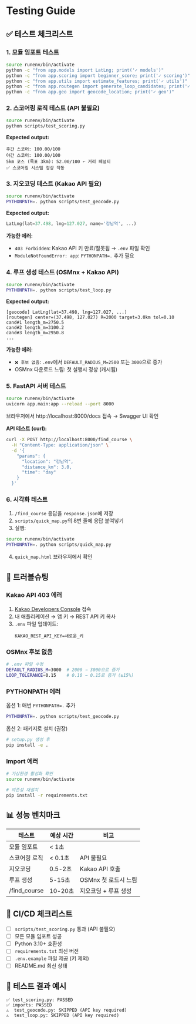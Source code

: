 # Testing Guide

## ✅ 테스트 체크리스트

### 1. 모듈 임포트 테스트
```bash
source runenv/bin/activate
python -c "from app.models import LatLng; print('✓ models')"
python -c "from app.scoring import beginner_score; print('✓ scoring')"
python -c "from app.utils import estimate_features; print('✓ utils')"
python -c "from app.routegen import generate_loop_candidates; print('✓ routegen')"
python -c "from app.geo import geocode_location; print('✓ geo')"
```

### 2. 스코어링 로직 테스트 (API 불필요)
```bash
source runenv/bin/activate
python scripts/test_scoring.py
```

**Expected output:**
```
주간 스코어: 100.00/100
야간 스코어: 100.00/100
5km 코스 (목표 3km): 52.00/100 ← 거리 페널티
✅ 스코어링 시스템 정상 작동
```

### 3. 지오코딩 테스트 (Kakao API 필요)
```bash
source runenv/bin/activate
PYTHONPATH=. python scripts/test_geocode.py
```

**Expected output:**
```python
LatLng(lat=37.498, lng=127.027, name='강남역', ...)
```

**가능한 에러:**
- `403 Forbidden`: Kakao API 키 만료/잘못됨 → `.env` 파일 확인
- `ModuleNotFoundError: app`: `PYTHONPATH=.` 추가 필요

### 4. 루프 생성 테스트 (OSMnx + Kakao API)
```bash
source runenv/bin/activate
PYTHONPATH=. python scripts/test_loop.py
```

**Expected output:**
```
[geocode] LatLng(lat=37.498, lng=127.027, ...)
[routegen] center=(37.498, 127.027) R=2000 target=3.0km tol=0.10
cand#1 length_m=2750.5
cand#2 length_m=3100.2
cand#3 length_m=2950.8
...
```

**가능한 에러:**
- `❌ 후보 없음`: `.env`에서 `DEFAULT_RADIUS_M=2500` 또는 `3000`으로 증가
- OSMnx 다운로드 느림: 첫 실행시 정상 (캐시됨)

### 5. FastAPI 서버 테스트
```bash
source runenv/bin/activate
uvicorn app.main:app --reload --port 8000
```

브라우저에서 http://localhost:8000/docs 접속 → Swagger UI 확인

**API 테스트 (curl):**
```bash
curl -X POST http://localhost:8000/find_course \
  -H "Content-Type: application/json" \
  -d '{
    "params": {
      "location": "강남역",
      "distance_km": 3.0,
      "time": "day"
    }
  }'
```

### 6. 시각화 테스트
1. `/find_course` 응답을 `response.json`에 저장
2. `scripts/quick_map.py`의 8번 줄에 응답 붙여넣기
3. 실행:
```bash
source runenv/bin/activate
PYTHONPATH=. python scripts/quick_map.py
```
4. `quick_map.html` 브라우저에서 확인

## 🐛 트러블슈팅

### Kakao API 403 에러
1. [Kakao Developers Console](https://developers.kakao.com/) 접속
2. 내 애플리케이션 → 앱 키 → REST API 키 복사
3. `.env` 파일 업데이트:
   ```
   KAKAO_REST_API_KEY=새로운_키
   ```

### OSMnx 후보 없음
```bash
# .env 파일 수정
DEFAULT_RADIUS_M=3000  # 2000 → 3000으로 증가
LOOP_TOLERANCE=0.15    # 0.10 → 0.15로 증가 (±15%)
```

### PYTHONPATH 에러
옵션 1: 매번 `PYTHONPATH=.` 추가
```bash
PYTHONPATH=. python scripts/test_geocode.py
```

옵션 2: 패키지로 설치 (권장)
```bash
# setup.py 생성 후
pip install -e .
```

### Import 에러
```bash
# 가상환경 활성화 확인
source runenv/bin/activate

# 의존성 재설치
pip install -r requirements.txt
```

## 📊 성능 벤치마크

| 테스트 | 예상 시간 | 비고 |
|--------|----------|------|
| 모듈 임포트 | < 1초 | |
| 스코어링 로직 | < 0.1초 | API 불필요 |
| 지오코딩 | 0.5-2초 | Kakao API 호출 |
| 루프 생성 | 5-15초 | OSMnx 첫 로드시 느림 |
| /find_course | 10-20초 | 지오코딩 + 루프 생성 |

## 🎯 CI/CD 체크리스트

- [ ] `scripts/test_scoring.py` 통과 (API 불필요)
- [ ] 모든 모듈 임포트 성공
- [ ] Python 3.10+ 호환성
- [ ] `requirements.txt` 최신 버전
- [ ] `.env.example` 파일 제공 (키 제외)
- [ ] README.md 최신 상태

## 📝 테스트 결과 예시

```
✅ test_scoring.py: PASSED
✅ imports: PASSED
⚠️  test_geocode.py: SKIPPED (API key required)
⚠️  test_loop.py: SKIPPED (API key required)
```
